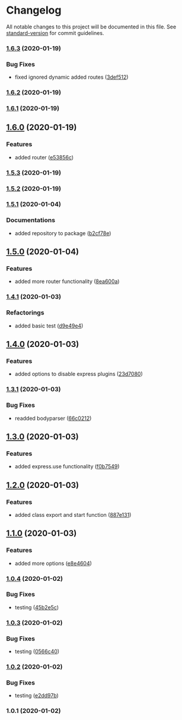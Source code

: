 # Changelog

All notable changes to this project will be documented in this file. See [standard-version](https://github.com/conventional-changelog/standard-version) for commit guidelines.

### [1.6.3](https://github.com/manablox/manablox-service-express/compare/v1.6.2...v1.6.3) (2020-01-19)


### Bug Fixes

* fixed ignored dynamic added routes ([3def512](https://github.com/manablox/manablox-service-express/commit/3def5126e00e7d6a4c3f6599459dfe26b83d1750))

### [1.6.2](https://github.com/manablox/manablox-service-express/compare/v1.6.1...v1.6.2) (2020-01-19)

### [1.6.1](https://github.com/manablox/manablox-service-express/compare/v1.6.0...v1.6.1) (2020-01-19)

## [1.6.0](https://github.com/manablox/manablox-service-express/compare/v1.5.3...v1.6.0) (2020-01-19)


### Features

* added router ([e53856c](https://github.com/manablox/manablox-service-express/commit/e53856c42be781dbdaa29754c2c2fae77e41d9cb))

### [1.5.3](https://github.com/manablox/manablox-service-express/compare/v1.5.2...v1.5.3) (2020-01-19)

### [1.5.2](https://github.com/manablox/manablox-service-express/compare/v1.5.1...v1.5.2) (2020-01-19)

### [1.5.1](https://github.com/manablox/manablox-service-express/compare/v1.5.0...v1.5.1) (2020-01-04)


### Documentations

* added repository to package ([b2cf78e](https://github.com/manablox/manablox-service-express/commit/b2cf78edf561367f14795349bfa96d3d742c8561))

## [1.5.0](https://github.com/manablox/manablox-service-express/compare/v1.4.1...v1.5.0) (2020-01-04)


### Features

* added more router functionality ([8ea600a](https://github.com/manablox/manablox-service-express/commit/8ea600a5b753a841f4fb436caad5e4b9ffe9324b))

### [1.4.1](https://github.com/manablox/manablox-service-express/compare/v1.4.0...v1.4.1) (2020-01-03)


### Refactorings

* added basic test ([d9e49e4](https://github.com/manablox/manablox-service-express/commit/d9e49e46c859f77e267d10f9b16229ce6d82ade3))

## [1.4.0](https://github.com/manablox/manablox-service-express/compare/v1.3.1...v1.4.0) (2020-01-03)


### Features

* added options to disable express plugins ([23d7080](https://github.com/manablox/manablox-service-express/commit/23d70804d988ae296c0ad2ae026c3e85d92f6a65))

### [1.3.1](https://github.com/manablox/manablox-service-express/compare/v1.3.0...v1.3.1) (2020-01-03)


### Bug Fixes

* readded bodyparser ([66c0212](https://github.com/manablox/manablox-service-express/commit/66c0212f8e3a1eb6f4ce6ddda2e34f08ff33e7ae))

## [1.3.0](https://github.com/manablox/manablox-service-express/compare/v1.2.0...v1.3.0) (2020-01-03)


### Features

* added express.use functionality ([f0b7549](https://github.com/manablox/manablox-service-express/commit/f0b754903aa38bf6a9a3e4152e58f28d0bfb0536))

## [1.2.0](https://github.com/manablox/manablox-service-express/compare/v1.1.0...v1.2.0) (2020-01-03)


### Features

* added class export and start function ([887e131](https://github.com/manablox/manablox-service-express/commit/887e13151a321aef0def276a3e984b3c435223f5))

## [1.1.0](https://github.com/manablox/manablox-service-express/compare/v1.0.4...v1.1.0) (2020-01-03)


### Features

* added more options ([e8e4604](https://github.com/manablox/manablox-service-express/commit/e8e4604d95a6178a793ad11cf7a8aa01adcd1bd8))

### [1.0.4](https://github.com/manablox/manablox-service-express/compare/v1.0.3...v1.0.4) (2020-01-02)


### Bug Fixes

* testing ([45b2e5c](https://github.com/manablox/manablox-service-express/commit/45b2e5c121781ad1938d9b60641bc537480635ec))

### [1.0.3](https://github.com/manablox/manablox-service-express/compare/v1.0.2...v1.0.3) (2020-01-02)


### Bug Fixes

* testing ([0566c40](https://github.com/manablox/manablox-service-express/commit/0566c4098404d21dc6964e98bb663a64b6398b5a))

### [1.0.2](https://github.com/manablox/manablox-service-express/compare/v1.0.1...v1.0.2) (2020-01-02)


### Bug Fixes

* testing ([e2dd97b](https://github.com/manablox/manablox-service-express/commit/e2dd97bd415541cbca2635a2f716b888ec25de09))

### 1.0.1 (2020-01-02)
